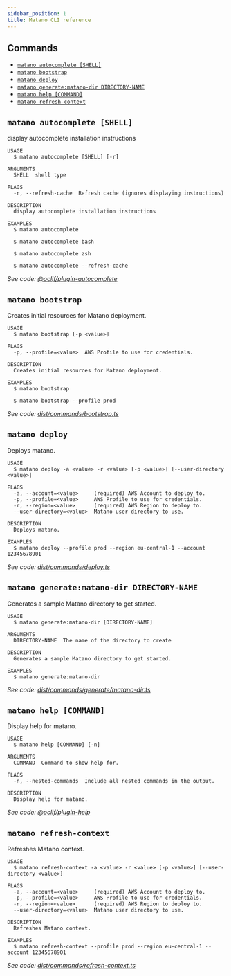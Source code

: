 ```yaml
---
sidebar_position: 1
title: Matano CLI reference
---
```


## Commands
<!-- commands -->
* [`matano autocomplete [SHELL]`](#matano-autocomplete-shell)
* [`matano bootstrap`](#matano-bootstrap)
* [`matano deploy`](#matano-deploy)
* [`matano generate:matano-dir DIRECTORY-NAME`](#matano-generatematano-dir-directory-name)
* [`matano help [COMMAND]`](#matano-help-command)
* [`matano refresh-context`](#matano-refresh-context)

## `matano autocomplete [SHELL]`

display autocomplete installation instructions

```
USAGE
  $ matano autocomplete [SHELL] [-r]

ARGUMENTS
  SHELL  shell type

FLAGS
  -r, --refresh-cache  Refresh cache (ignores displaying instructions)

DESCRIPTION
  display autocomplete installation instructions

EXAMPLES
  $ matano autocomplete

  $ matano autocomplete bash

  $ matano autocomplete zsh

  $ matano autocomplete --refresh-cache
```

_See code: [@oclif/plugin-autocomplete](https://github.com/oclif/plugin-autocomplete/blob/v1.3.0/src/commands/autocomplete/index.ts)_

## `matano bootstrap`

Creates initial resources for Matano deployment.

```
USAGE
  $ matano bootstrap [-p <value>]

FLAGS
  -p, --profile=<value>  AWS Profile to use for credentials.

DESCRIPTION
  Creates initial resources for Matano deployment.

EXAMPLES
  $ matano bootstrap

  $ matano bootstrap --profile prod
```

_See code: [dist/commands/bootstrap.ts](https://github.com/matanolabs/matano/blob/main/cli/src/commands/bootstrap.ts)_

## `matano deploy`

Deploys matano.

```
USAGE
  $ matano deploy -a <value> -r <value> [-p <value>] [--user-directory <value>]

FLAGS
  -a, --account=<value>     (required) AWS Account to deploy to.
  -p, --profile=<value>     AWS Profile to use for credentials.
  -r, --region=<value>      (required) AWS Region to deploy to.
  --user-directory=<value>  Matano user directory to use.

DESCRIPTION
  Deploys matano.

EXAMPLES
  $ matano deploy --profile prod --region eu-central-1 --account 12345678901
```

_See code: [dist/commands/deploy.ts](https://github.com/matanolabs/matano/blob/main/cli/src/commands/deploy.ts)_

## `matano generate:matano-dir DIRECTORY-NAME`

Generates a sample Matano directory to get started.

```
USAGE
  $ matano generate:matano-dir [DIRECTORY-NAME]

ARGUMENTS
  DIRECTORY-NAME  The name of the directory to create

DESCRIPTION
  Generates a sample Matano directory to get started.

EXAMPLES
  $ matano generate:matano-dir
```

_See code: [dist/commands/generate/matano-dir.ts](https://github.com/matanolabs/matano/blob/main/cli/src/commands/generate/matano-dir.ts)_

## `matano help [COMMAND]`

Display help for matano.

```
USAGE
  $ matano help [COMMAND] [-n]

ARGUMENTS
  COMMAND  Command to show help for.

FLAGS
  -n, --nested-commands  Include all nested commands in the output.

DESCRIPTION
  Display help for matano.
```

_See code: [@oclif/plugin-help](https://github.com/oclif/plugin-help/blob/v5.1.12/src/commands/help.ts)_

## `matano refresh-context`

Refreshes Matano context.

```
USAGE
  $ matano refresh-context -a <value> -r <value> [-p <value>] [--user-directory <value>]

FLAGS
  -a, --account=<value>     (required) AWS Account to deploy to.
  -p, --profile=<value>     AWS Profile to use for credentials.
  -r, --region=<value>      (required) AWS Region to deploy to.
  --user-directory=<value>  Matano user directory to use.

DESCRIPTION
  Refreshes Matano context.

EXAMPLES
  $ matano refresh-context --profile prod --region eu-central-1 --account 12345678901
```

_See code: [dist/commands/refresh-context.ts](https://github.com/matanolabs/matano/blob/main/cli/src/commands/refresh-context.ts)_
<!-- commandsstop -->
